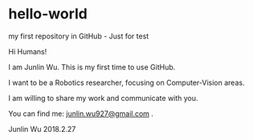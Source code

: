 # hello-world
my first repository in GitHub - Just for test


Hi Humans!

I am Junlin Wu. This is my first time to use GitHub.

I want to be a Robotics researcher, focusing on Computer-Vision areas.

I am willing to share my work and communicate with you.

You can find me: junlin.wu927@gmail.com .

Junlin Wu 2018.2.27
